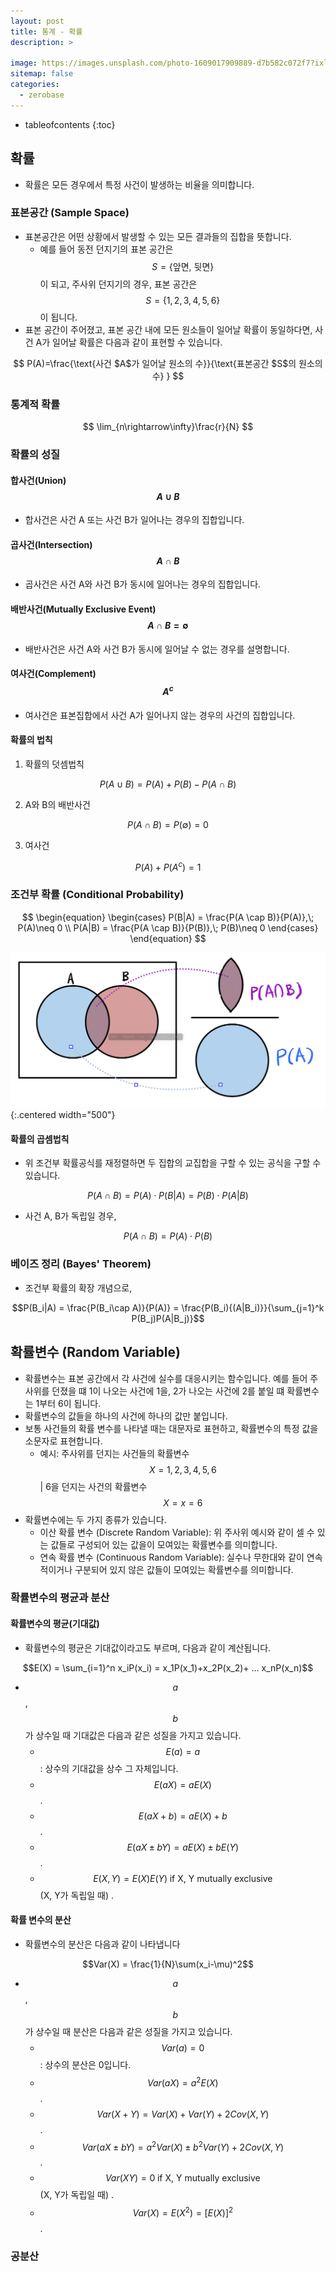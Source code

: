 ```yaml
---
layout: post
title: 통계 - 확률
description: >
    
image: https://images.unsplash.com/photo-1609017909889-d7b582c072f7?ixlib=rb-4.0.3&ixid=MnwxMjA3fDB8MHxwaG90by1wYWdlfHx8fGVufDB8fHx8&auto=format&fit=crop&w=1469&q=80
sitemap: false
categories:
  - zerobase
---
```


* tableofcontents
{:toc}


## 확률
- 확률은 모든 경우에서 특정 사건이 발생하는 비율을 의미합니다. 
### 표본공간 (Sample Space)
- 표본공간은 어떤 상황에서 발생할 수 있는 모든 결과들의 집합을 뜻합니다. 
	- 예를 들어 동전 던지기의 표본 공간은 $$S=\{\text{앞면, 뒷면}\}$$이 되고, 주사위 던지기의 경우, 표본 공간은 $$S=\{1, 2, 3, 4, 5, 6\}$$이 됩니다.
- 표본 공간이 주어졌고, 표본 공간 내에 모든 원소들이 일어날 확률이 동일하다면, 사건 A가 일어날 확률은 다음과 같이 표현할 수 있습니다.


$$
P(A)=\frac{\text{사건 $A$가 일어날 원소의 수}}{\text{표본공간 $S$의 원소의 수} }
$$

### 통계적 확률

$$
\lim_{n\rightarrow\infty}\frac{r}{N}
$$

### 확률의 성질
#### 합사건(Union) $$A\cup B$$
- 합사건은 사건 A 또는 사건 B가 일어나는 경우의 집합입니다.

#### 곱사건(Intersection) $$A\cap B$$
- 곱사건은 사건 A와 사건 B가 동시에 일어나는 경우의 집합입니다.

#### 배반사건(Mutually Exclusive Event) $$A\cap B=\emptyset$$
- 배반사건은 사건 A와 사건 B가 동시에 일어날 수 없는 경우를 설명합니다.

#### 여사건(Complement) $$A^c$$
- 여사건은 표본집합에서 사건 A가 일어나지 않는 경우의 사건의 집합입니다.

#### 확률의 법칙
1) 확률의 덧셈법칙

$$
P(A\cup B) = P(A)+P(B)-P(A\cap B)
$$

2) A와 B의 배반사건

$$
P(A\cap B) = P(\emptyset) = 0
$$

3) 여사건

$$
P(A)+P(A^c)=1
$$

### 조건부 확률 (Conditional Probability)

$$
\begin{equation}
\begin{cases}
P(B|A) = \frac{P(A \cap B)}{P(A)},\; P(A)\neq 0 \\
P(A|B) = \frac{P(A \cap B)}{P(B)},\; P(B)\neq 0
\end{cases}
\end{equation}
$$

![conditional](../../assets/img/zerobase/conditional.jpeg){:.centered width="500"}

#### 확률의 곱셈법칙
- 위 조건부 확률공식를 재정렬하면 두 집합의 교집합을 구할 수 있는 공식을 구할 수 있습니다.

$$P(A\cap B) = P(A)\cdot P(B|A) = P(B)\cdot P(A|B)$$

- 사건 A, B가 독립일 경우, 

$$P(A\cap B) = P(A)\cdot P(B)$$

### 베이즈 정리 (Bayes' Theorem)
- 조건부 확률의 확장 개념으로, 

$$P(B_i|A) = \frac{P(B_i\cap A)}{P(A)} = \frac{P(B_i){(A|B_i)}}{\sum_{j=1}^k P(B_j)P(A|B_j)}$$

## 확률변수 (Random Variable)
- 확률변수는 표본 공간에서 각 사건에 실수를 대응시키는 함수입니다. 예를 들어 주사위를 던졌을 떄 1이 나오는 사건에 1을, 2가 나오는 사건에 2를 붙일 떄 확률변수는 1부터 6이 됩니다.
- 확률변수의 값들을 하나의 사건에 하나의 값만 붙입니다. 
- 보통 사건들의 확률 변수를 나타낼 때는 대문자로 표현하고, 확률변수의 특정 값을 소문자로 표현합니다.
  - 예시: 주사위를 던지는 사건들의 확률변수 $$X={1, 2, 3, 4, 5, 6}$$ | 6을 던지는 사건의 확률변수 $$X=x = 6$$
- 확률변수에는 두 가지 종류가 있습니다.
  - 이산 확률 변수 (Discrete Random Variable): 위 주사위 예시와 같이 셀 수 있는 값들로 구성되어 있는 값을이 모여있는 확률변수를 의미합니다.
  - 연속 확률 변수 (Continuous Random Variable): 실수나 무한대와 같이 연속적이거나 구분되어 있지 않은 값들이 모여있는 확률변수를 의미합니다.

### 확률변수의 평균과 분산

#### 확률변수의 평균(기대값)
- 확률변수의 평균은 기대값이라고도 부르며, 다음과 같이 계산됩니다.

$$E(X) = \sum_{i=1}^n x_iP(x_i) = x_1P(x_1)+x_2P(x_2)+ ... x_nP(x_n)$$

- $$a$$, $$b$$가 상수일 때 기대값은 다음과 같은 성질을 가지고 있습니다.
  - $$E(a) = a$$: 상수의 기대값을 상수 그 자체입니다.
  - $$E(aX) = aE(X)$$ . 
  - $$E(aX+b) = aE(X) + b$$ . 
  - $$E(aX\pm bY) = aE(X)\pm bE(Y)$$ . 
  - $$E(X, Y) = E(X)E(Y)\; \text{if X, Y mutually exclusive} $$ (X, Y가 독립일 때) . 

#### 확률 변수의 분산
- 확률변수의 분산은 다음과 같이 나타냅니다 

$$Var(X) = \frac{1}{N}\sum(x_i-\mu)^2$$

- $$a$$, $$b$$가 상수일 때 분산은 다음과 같은 성질을 가지고 있습니다.
  - $$Var(a) = 0$$: 상수의 분산은 0입니다.
  - $$Var(aX) = a^2E(X)$$ . 
  - $$Var(X+Y) = Var(X) + Var(Y) + 2Cov(X, Y)$$ . 
  - $$Var(aX\pm bY) = a^2Var(X)\pm b^2Var(Y) + 2Cov(X, Y)$$ . 
  - $$Var(XY) = 0\; \text{if X, Y mutually exclusive} $$ (X, Y가 독립일 때) . 
  - $$Var(X) = E(X^2) = [E(X)]^2$$.

### 공분산